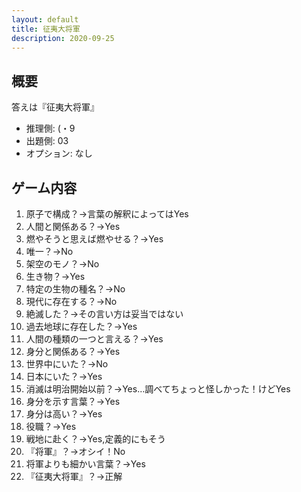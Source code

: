 ```yaml
---
layout: default
title: 征夷大将軍
description: 2020-09-25
---
```


## 概要

答えは『征夷大将軍』

- 推理側: (・9
- 出題側: 03
- オプション: なし

## ゲーム内容

1. 原子で構成？→言葉の解釈によってはYes
2. 人間と関係ある？→Yes
3. 燃やそうと思えば燃やせる？→Yes
4. 唯一？→No
5. 架空のモノ？→No
6. 生き物？→Yes
7. 特定の生物の種名？→No
8. 現代に存在する？→No
9. 絶滅した？→その言い方は妥当ではない
10. 過去地球に存在した？→Yes
11. 人間の種類の一つと言える？→Yes
12. 身分と関係ある？→Yes
13. 世界中にいた？→No
14. 日本にいた？→Yes
15. 消滅は明治開始以前？→Yes…調べてちょっと怪しかった！けどYes
16. 身分を示す言葉？→Yes
17. 身分は高い？→Yes
18. 役職？→Yes
19. 戦地に赴く？→Yes,定義的にもそう
20. 『将軍』？→オシイ！No
21. 将軍よりも細かい言葉？→Yes
22. 『征夷大将軍』？→正解
